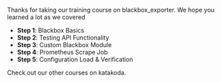 Thanks for taking our training course on blackbox_exporter.  We hope you learned a lot as we covered

* **Step 1**: Blackbox Basics
* **Step 2**: Testing API Functionality
* **Step 3**: Custom Blackbox Module
* **Step 4**: Prometheus Scrape Job
* **Step 5**: Configuration Load & Verification

Check out our other courses on katakoda.
